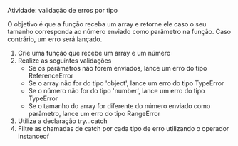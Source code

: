 Atividade: validação de erros por tipo

O objetivo é que a função receba um array e retorne ele caso o seu tamanho corresponda ao número enviado como parâmetro na função. Caso contrário, um erro será lançado.

1. Crie uma função que recebe um array e um número
2. Realize as seguintes validações
   - Se os parâmetros não forem enviados, lance um erro do tipo ReferenceError
   - Se o array não for do tipo 'object', lance um erro do tipo TypeError
   - Se o número não for do tipo 'number', lance um erro do tipo TypeError
   - Se o tamanho do array for diferente do número enviado como parâmetro, lance um erro do tipo RangeError
3. Utilize a declaração try...catch
4. Filtre as chamadas de catch por cada tipo de erro utilizando o operador instanceof
